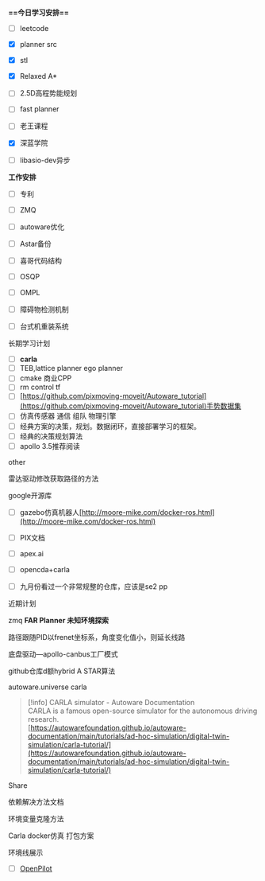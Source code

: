 **==今日学习安排==**

- [ ] leetcode
- [x] planner src
- [x] stl
- [x] Relaxed A*
- [ ] 2.5D高程势能规划
- [ ] fast planner
- [ ] 老王课程
- [x] 深蓝学院
- [ ] libasio-dev异步

  

**工作安排**

- [ ] 专利
- [ ] ZMQ
- [ ] autoware优化
- [ ] Astar备份
- [ ] 喜哥代码结构
- [ ] OSQP
- [ ] OMPL
- [ ] 障碍物检测机制
- [ ] 台式机重装系统

  

长期学习计划

- [ ] **carla**
- [ ] TEB,lattice planner ego planner
- [ ] cmake 商业CPP
- [ ] rm control tf
- [ ] [https://github.com/pixmoving-moveit/Autoware_tutorial](https://github.com/pixmoving-moveit/Autoware_tutorial)手势数据集
- [ ] 仿真传感器 通信 组队 物理引擎
- [ ] 经典方案的决策，规划。数据闭环，直接部署学习的框架。
- [ ] 经典的决策规划算法
- [ ] apollo 3.5推荐阅读

other

雷达驱动修改获取路径的方法

google开源库

- [ ] gazebo仿真机器人[http://moore-mike.com/docker-ros.html](http://moore-mike.com/docker-ros.html)
- [ ] PIX文档
- [ ] apex.ai
- [ ] opencda+carla
- [ ] 九月份看过一个非常规整的仓库，应该是se2 pp

  

近期计划

zmq **FAR Planner 未知环境探索**

路径跟随PID以frenet坐标系，角度变化值小，则延长线路

底盘驱动—apollo-canbus工厂模式

github仓库d额hybrid A STAR算法

autoware.universe carla

> [!info] CARLA simulator - Autoware Documentation  
> CARLA is a famous open-source simulator for the autonomous driving research.  
> [https://autowarefoundation.github.io/autoware-documentation/main/tutorials/ad-hoc-simulation/digital-twin-simulation/carla-tutorial/](https://autowarefoundation.github.io/autoware-documentation/main/tutorials/ad-hoc-simulation/digital-twin-simulation/carla-tutorial/)  

Share

依赖解决方法文档

环境变量克隆方法

Carla docker仿真 打包方案

环境线展示

- [ ] [OpenPilot](http://github.com/commaai/openpilot)